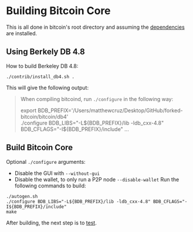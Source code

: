 # Building Bitcoin Core
This is all done in bitcoin's root directory and assuming the [dependencies](https://github.com/bitcoin/bitcoin/blob/master/doc/build-osx.md) are installed.

## Using Berkely DB 4.8
How to build Berkeley DB 4.8:
```shell
./contrib/install_db4.sh .
```
This will give the following output:
> When compiling bitcoind, run `./configure` in the following way:
>
>  export BDB_PREFIX='/Users/matthewcruz/Desktop/GitHub/forked-bitcoin/bitcoin/db4' \
>  ./configure BDB_LIBS="-L${BDB_PREFIX}/lib -ldb_cxx-4.8" BDB_CFLAGS="-I${BDB_PREFIX}/include" ...

## Build Bitcoin Core
Optional `./configure` arguments:
* Disable the GUI with `--without-gui`
* Disable the wallet, to only run a P2P node `--disable-wallet`
Run the following commands to build:
```shell
./autogen.sh
./configure BDB_LIBS="-L${BDB_PREFIX}/lib -ldb_cxx-4.8" BDB_CFLAGS="-I${BDB_PREFIX}/include"
make
```
After building, the next step is to [test](testing-bitcoin-core.md).

